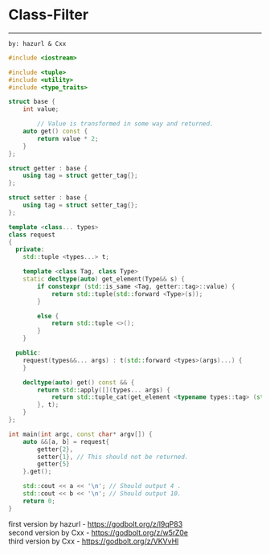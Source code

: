 # Class-Filter
- - - - - - - - - - - - - -  - - - - - - - - - - - - - - - - - - - - - - - - -
    by: hazurl & Cxx
```cpp
#include <iostream>

#include <tuple>
#include <utility>
#include <type_traits>

struct base {
	int value;

        // Value is transformed in some way and returned.
	auto get() const {
		return value * 2;
	}
};

struct getter : base {
	using tag = struct getter_tag{};
};

struct setter : base {
	using tag = struct setter_tag{};
};

template <class... types>
class request
{
  private:
	std::tuple <types...> t;

	template <class Tag, class Type>
	static decltype(auto) get_element(Type&& s) {
		if constexpr (std::is_same <Tag, getter::tag>::value) {
			return std::tuple(std::forward <Type>(s));
		}

		else {
			return std::tuple <>();
		}
	}

  public:
	request(types&&... args) : t(std::forward <types>(args)...) {
	}

	decltype(auto) get() const && {
		return std::apply([](types... args) {
			return std::tuple_cat(get_element <typename types::tag> (std::move(args.get()))...);
		}, t);
	}
};

int main(int argc, const char* argv[]) {
    auto &&[a, b] = request{
	    getter{2},
	    setter{1}, // This should not be returned.
	    getter{5}
    }.get();

    std::cout << a << '\n'; // Should output 4 .
    std::cout << b << '\n'; // Should output 10.
    return 0;
}
```
first version by hazurl - https://godbolt.org/z/l9qP83 \
second version by Cxx - https://godbolt.org/z/w5rZ0e \
third version by Cxx - https://godbolt.org/z/VKVvHl
